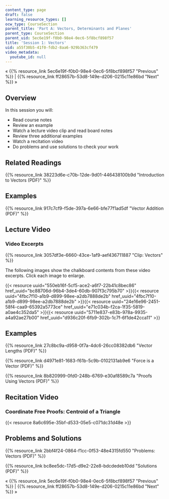 ```yaml
---
content_type: page
draft: false
learning_resource_types: []
ocw_type: CourseSection
parent_title: 'Part A: Vectors, Determinants and Planes'
parent_type: CourseSection
parent_uid: 5ec6e19f-f0b0-98e4-0ec6-5f8bcf898f57
title: 'Session 1: Vectors'
uid: a55f30b5-41f0-fdb2-8aa6-929b363cf479
video_metadata:
  youtube_id: null
---
```

« {{% resource_link 5ec6e19f-f0b0-98e4-0ec6-5f8bcf898f57 "Previous" %}} | {{% resource_link ff28657b-53d8-149e-d206-0215c11e86bd "Next" %}} »

Overview
--------

In this session you will:

*   Read course notes
*   Review an example
*   Watch a lecture video clip and read board notes
*   Review three additional examples
*   Watch a recitation video
*   Do problems and use solutions to check your work

Related Readings
----------------

{{% resource_link 38223d6e-c70b-12de-9d01-446438100b9d "Introduction to Vectors (PDF)" %}}

Examples
--------

{{% resource_link 917c7cf9-f5de-397a-6e66-bfe77f1ad5df "Vector Addition (PDF)" %}}

Lecture Video
-------------

### Video Excerpts

{{% resource_link 3057df3e-6660-43ce-1af9-aef436711887 "Clip: Vectors" %}}

The following images show the chalkboard contents from these video excerpts. Click each image to enlarge.

{{< resource uuid="550eb16f-5cf5-ace2-a6f7-22b41c8bec86" href_uuid="bc88706d-96b4-3de4-60db-907f3c795b70" >}}{{< resource uuid="4fbc7f10-a1b9-d899-98ee-a2db7888de2b" href_uuid="4fbc7f10-a1b9-d899-98ee-a2db7888de2b" >}}{{< resource uuid="24e16e96-2451-58f4-caa9-65392a5773ce" href_uuid="e71c034b-f2ca-1f35-5819-a0ae4c352da5" >}}{{< resource uuid="5711e837-e83b-978a-9935-a4a92ae27b00" href_uuid="d936c20f-6fb9-302b-1c7f-6f1de42cca11" >}}

Examples
--------

{{% resource_link 27c8bc9a-d958-0f7a-4dc6-26cc08382db6 "Vector Lengths (PDF)" %}}

{{% resource_link d4971e81-1683-f61b-5c9b-0102131ab9e6 "Force is a Vector (PDF)" %}}

{{% resource_link 8b820999-0fd0-248b-6769-e30af8589c7a "Proofs Using Vectors (PDF)" %}}

Recitation Video
----------------

### Coordinate Free Proofs: Centroid of a Triangle

{{< resource 8a6c695e-35bf-d533-05e5-c071dc31d48e >}}

Problems and Solutions
----------------------

{{% resource_link 2bbf4f24-0864-f1cc-0f53-48e4315fd550 "Problems: Vectors (PDF)" %}}

{{% resource_link bc8ee5dc-17d5-d9e2-22e8-bdcdedeb10dd "Solutions (PDF)" %}}

« {{% resource_link 5ec6e19f-f0b0-98e4-0ec6-5f8bcf898f57 "Previous" %}} | {{% resource_link ff28657b-53d8-149e-d206-0215c11e86bd "Next" %}} »